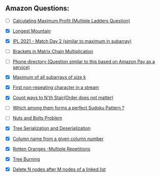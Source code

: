 ## Amazon Questions:

- [ ] [Calculating Maximum Profit (Multiple Ladders Question)](https://practice.geeksforgeeks.org/problems/maximum-profit4657/1)

- [x] [Longest Mountain ](https://leetcode.com/problems/longest-mountain-in-array/)

- [x] [IPL 2021 - Match Day 2 (similar to maximum in subarray)](https://practice.geeksforgeeks.org/problems/deee0e8cf9910e7219f663c18d6d640ea0b87f87/1/)

- [ ] [Brackets in Matrix Chain Multiplication](https://practice.geeksforgeeks.org/problems/brackets-in-matrix-chain-multiplication1024/1/) 

- [ ] [Phone directory (Question similar to this based on Amazon Pay as a service)](https://practice.geeksforgeeks.org/problems/phone-directory4628/1/)

- [x] [Maximum of all subarrays of size k](https://practice.geeksforgeeks.org/problems/maximum-of-all-subarrays-of-size-k3101/1)

- [x] [First non-repeating character in a stream](https://practice.geeksforgeeks.org/problems/first-non-repeating-character-in-a-stream1216/1)

- [x] [Count ways to N'th Stair(Order does not matter)](https://practice.geeksforgeeks.org/problems/count-ways-to-nth-stairorder-does-not-matter1322/1/)

- [ ] [Which among them forms a perfect Sudoku Pattern ?](https://practice.geeksforgeeks.org/problems/is-sudoku-valid4820/1/)

- [ ] [Nuts and Bolts Problem](https://practice.geeksforgeeks.org/problems/nuts-and-bolts-problem0431/1)

- [x] [Tree Serialization and Deserialization](https://practice.geeksforgeeks.org/problems/serialize-and-deserialize-a-binary-tree/1)

- [x] [Column name from a given column number](https://practice.geeksforgeeks.org/problems/column-name-from-a-given-column-number4244/1/)

- [x] [Rotten Oranges -Multiple Repetitions](https://leetcode.com/problems/rotting-oranges/)

- [x] [Tree Burning ](https://practice.geeksforgeeks.org/problems/burning-tree/1/)

- [X] [Delete N nodes after M nodes of a linked list ](https://practice.geeksforgeeks.org/problems/delete-n-nodes-after-m-nodes-of-a-linked-list/1/)






